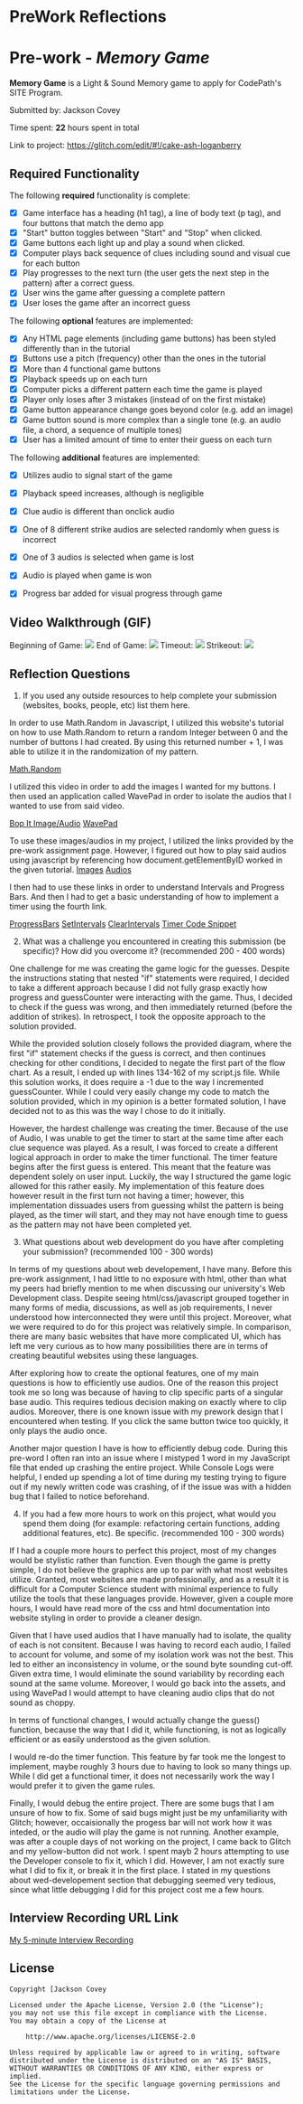 # PreWork Reflections

# Pre-work - *Memory Game*

**Memory Game** is a Light & Sound Memory game to apply for CodePath's SITE Program. 

Submitted by: Jackson Covey

Time spent: **22** hours spent in total

Link to project: https://glitch.com/edit/#!/cake-ash-loganberry

## Required Functionality

The following **required** functionality is complete:

* [x] Game interface has a heading (h1 tag), a line of body text (p tag), and four buttons that match the demo app
* [x] "Start" button toggles between "Start" and "Stop" when clicked. 
* [x] Game buttons each light up and play a sound when clicked. 
* [x] Computer plays back sequence of clues including sound and visual cue for each button
* [x] Play progresses to the next turn (the user gets the next step in the pattern) after a correct guess. 
* [x] User wins the game after guessing a complete pattern
* [x] User loses the game after an incorrect guess

The following **optional** features are implemented:

* [x] Any HTML page elements (including game buttons) has been styled differently than in the tutorial
* [X] Buttons use a pitch (frequency) other than the ones in the tutorial
* [x] More than 4 functional game buttons
* [x] Playback speeds up on each turn
* [x] Computer picks a different pattern each time the game is played
* [x] Player only loses after 3 mistakes (instead of on the first mistake)
* [x] Game button appearance change goes beyond color (e.g. add an image)
* [x] Game button sound is more complex than a single tone (e.g. an audio file, a chord, a sequence of multiple tones)
* [x] User has a limited amount of time to enter their guess on each turn

The following **additional** features are implemented:

- [x] Utilizes audio to signal start of the game
- [x] Playback speed increases, although is negligible 
- [x] Clue audio is different than onclick audio
- [x] One of 8 different strike audios are selected randomly when guess is incorrect
- [x] One of 3 audios is selected when game is lost
- [x] Audio is played when game is won
- [x] Progress bar added for visual progress through game


## Video Walkthrough (GIF)

Beginning of Game:
![](https://i.imgur.com/x1CdbIk.gif)
End of Game:
![](https://i.imgur.com/RyZZN4J.gif)
Timeout:
![](https://i.imgur.com/bIcsKyJ.gif)
Strikeout:
![](https://i.imgur.com/OrnLLDU.gif)



## Reflection Questions
1. If you used any outside resources to help complete your submission (websites, books, people, etc) list them here. 

In order to use Math.Random in Javascript, I utilized this website's tutorial on how
to use Math.Random to return a random Integer between 0 and the number of buttons I had created. 
By using this returned number + 1, I was able to utilize it in the randomization of my pattern.

[Math.Random](https://developer.mozilla.org/en-US/docs/Web/JavaScript/Reference/Global_Objects/Math/random) 

I utilized this video in order to add the images I wanted for my buttons.
I then used an application called WavePad in order to isolate
the audios that I wanted to use from said video.

[Bop It Image/Audio](https://www.youtube.com/watch?v=Nk47Unl9Ffk&t=10s)
[WavePad](https://www.nch.com.au/wavepad/index.html)

To use these images/audios in my project, I utilized the links provided by the pre-work assignment page.
However, I figured out how to play said audios using javascript by referencing how document.getElementByID 
worked in the given tutorial.
[Images](https://www.w3schools.com/tags/tag_img.asp)
[Audios](https://www.w3schools.com/html/html5_audio.asp)

I then had to use these links in order to understand Intervals and Progress Bars. And then I had to get a basic understanding
of how to implement a timer using the fourth link.

[ProgressBars](https://www.w3schools.com/w3css/w3css_progressbar.asp)
[SetIntervals](https://www.w3schools.com/jsref/met_win_setinterval.asp)
[ClearIntervals](https://www.w3schools.com/jsref/met_win_clearinterval.asp)
[Timer Code Snippet](https://www.codegrepper.com/code-examples/javascript/add+countdown+timer+to+javascript+quiz)

2. What was a challenge you encountered in creating this submission (be specific)? How did you overcome it? (recommended 200 - 400 words) 

One challenge for me was creating the game logic for the guesses. Despite the instructions stating that
nested "if" statements were required, I decided to take a different approach because I did not fully grasp exactly
how progress and guessCounter were interacting with the game. Thus, I decided to check if the guess was wrong, and then
immediately returned (before the addition of strikes). In retrospect, I took the opposite approach to the solution provided.

While the provided solution closely follows the provided diagram, where the first "if" statement checks if the guess is correct, and then continues checking for other conditions, I 
decided to negate the first part of the flow chart. As a result, I ended up with lines 134-162 of my script.js file. While
this solution works, it does require a -1 due to the way I incremented guessCounter. 
While I could very easily change my code to match the solution provided, which in my opinion is a better formated solution,
I have decided not to as this was the way I chose to do it initially. 

However, the hardest challenge was creating the timer. Because of the use of Audio, I was unable to get the timer to start
at the same time after each clue sequence was played. As a result, I was forced to create a different logical approach in order
to make the timer functional. The timer feature begins after the first guess is entered. This meant that the feature was dependent solely
on user input. Luckily, the way I structured the game logic allowed for this rather easily. My implementation of this feature does however result
in the first turn not having a timer; however, this implementation dissuades users from guessing whilst the pattern is being played, as the
timer will start, and they may not have enough time to guess as the pattern may not have been completed yet. 

3. What questions about web development do you have after completing your submission? (recommended 100 - 300 words) 

In terms of my questions about web developement, I have many. Before this pre-work assignment, I had little to no
exposure with html, other than what my peers had briefly mention to me when discussing our university's Web Development class.
Despite seeing html/css/javascript grouped together in many forms of media, discussions, as well as job requirements, I never understood
how interconnected they were until this project. Moreover, what we were required to do for this project was relatively simple. In comparison, there are many basic websites
that have more complicated UI, which has left me very curious as to how many possibilities there are in terms of creating
beautiful websites using these languages. 

After exploring how to create the optional features, one of my main questions is how to efficiently use audios. One of the reason this project
took me so long was because of having to clip specific parts of a singular base audio. This requires tedious decision making on
exactly where to clip audios. Moreover, there is one known issue with my prework design that I encountered when testing.
If you click the same button twice too quickly, it only plays the audio once. 

Another major question I have is how to efficiently debug code. During this pre-word I often ran into an issue where I mistyped 1 word in my 
JavaScript file that ended up crashing the entire project. While Console Logs were helpful, I ended up spending a lot of time during my
testing trying to figure out if my newly written code was crashing, of if the issue was with a hidden bug that I failed to notice beforehand.

4. If you had a few more hours to work on this project, what would you spend them doing (for example: refactoring certain functions, adding additional features, etc). Be specific. (recommended 100 - 300 words) 

If I had a couple more hours to perfect this project, most of my changes would be stylistic rather than function.
Even though the game is pretty simple, I do not believe the graphics are up to par with what most
websites utilize. Granted, most websites are made professionally, and as a result it is difficult for a 
Computer Science student with minimal experience to fully utilize the tools that these languages provide. However,
given a couple more hours, I would have read more of the css and html documentation into website styling in order to provide 
a cleaner design. 

Given that I have used audios that I have manually had to isolate, the quality of each is not
consitent. Because I was having to record each audio, I failed to account for volume, and some of my isolation work was not the best.
This led to either an inconsistency in volume, or the sound byte sounding cut-off. Given extra time, I would eliminate the sound 
variability by recording each sound at the same volume. Moreover, I would go back into the assets, and using WavePad I would
attempt to have cleaning audio clips that do not sound as choppy. 

In terms of functional changes, I would actually change the guess() function, because the way that I did it, while functioning, is not as logically
efficient or as easily understood as the given solution.

I would re-do the timer function. This feature by far took me the longest to implement, maybe roughly 3 hours due to having to look
so many things up. While I did get a functional timer, it does not necessarily work the way I would prefer it to given the game rules. 

Finally, I would debug the entire project. There are some bugs that I am unsure of how to fix. Some of said bugs might just
be my unfamiliarity with Glitch; however, occaisionally the progess bar will not work how it was inteded, or the audio will play 
the game is not running. Another example, was after a couple days of not working on the project, I came back to Glitch and
my yellow-button did not work. I spent mayb 2 hours attempting to use the Developer console to fix it, which I did. However, I am not exactly
sure what I did to fix it, or break it in the first place. I stated in my questions about wed-developement section that debugging 
seemed very tedious, since what little debugging I did for this project cost me a few hours.


## Interview Recording URL Link

[My 5-minute Interview Recording](https://arizona.zoom.us/rec/play/dYWvl_MJWhJIWTdVXjCDhwAtQBHhDaCQTFHSafjvaqDBIMzeUytY5M-mS_aOnVtutGDqOyT34QOhDD-_.6ZiRmVxmNGbUduB0?continueMode=true&_x_zm_rtaid=mUy9diQXS2qBbZ935ZP45g.1648680720937.73c8099360644e497de7217b5e8e380c&_x_zm_rhtaid=17)


## License

    Copyright [Jackson Covey

    Licensed under the Apache License, Version 2.0 (the "License");
    you may not use this file except in compliance with the License.
    You may obtain a copy of the License at

        http://www.apache.org/licenses/LICENSE-2.0

    Unless required by applicable law or agreed to in writing, software
    distributed under the License is distributed on an "AS IS" BASIS,
    WITHOUT WARRANTIES OR CONDITIONS OF ANY KIND, either express or implied.
    See the License for the specific language governing permissions and
    limitations under the License.